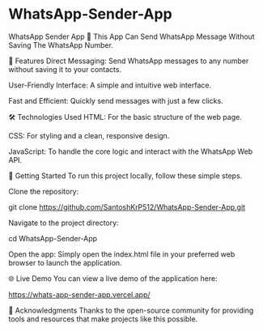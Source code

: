 # WhatsApp-Sender-App

WhatsApp Sender App 📲
This App Can Send WhatsApp Message Without Saving The WhatsApp Number.

🌟 Features
Direct Messaging: Send WhatsApp messages to any number without saving it to your contacts.

User-Friendly Interface: A simple and intuitive web interface.

Fast and Efficient: Quickly send messages with just a few clicks.

🛠️ Technologies Used
HTML: For the basic structure of the web page.

CSS: For styling and a clean, responsive design.

JavaScript: To handle the core logic and interact with the WhatsApp Web API.

🚀 Getting Started
To run this project locally, follow these simple steps.

Clone the repository:

git clone https://github.com/SantoshKrP512/WhatsApp-Sender-App.git

Navigate to the project directory:

cd WhatsApp-Sender-App

Open the app:
Simply open the index.html file in your preferred web browser to launch the application.

🌐 Live Demo
You can view a live demo of the application here:

https://whats-app-sender-app.vercel.app/

🙏 Acknowledgments
Thanks to the open-source community for providing tools and resources that make projects like this possible.